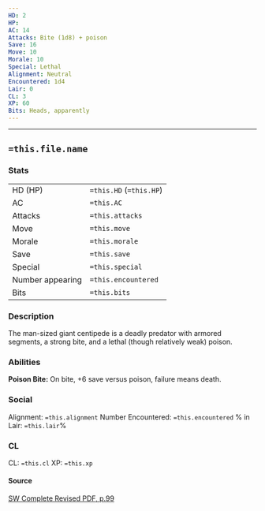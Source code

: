 ```yaml
---
HD: 2
HP: 
AC: 14
Attacks: Bite (1d8) + poison
Save: 16
Move: 10
Morale: 10
Special: Lethal
Alignment: Neutral
Encountered: 1d4
Lair: 0
CL: 3
XP: 60
Bits: Heads, apparently
---
```


___

## `=this.file.name`

### Stats

|                  |                         |
| ---------------- | ----------------------- |
| HD (HP)          | `=this.HD` (`=this.HP`) |
| AC               | `=this.AC`              |
| Attacks          | `=this.attacks`         |
| Move             | `=this.move`            |
| Morale           | `=this.morale`          |
| Save             | `=this.save`            |
| Special          | `=this.special`         |
| Number appearing | `=this.encountered`     |
| Bits             | `=this.bits`            | 


### Description
The man-sized giant centipede is a deadly predator with armored segments, a strong bite, and a lethal (though relatively weak) poison.

### Abilities
**Poison Bite:** On bite, +6 save versus poison, failure means death.


### Social
Alignment: `=this.alignment`
Number Encountered:  `=this.encountered`
% in Lair: `=this.lair`%

### CL
CL: `=this.cl`
XP: `=this.xp`

#### Source

[SW Complete Revised PDF, p.99](<obsidian://open?vault=swords_and_wizardry_ref&file=SW Complete Revised PDF.pdf>)







